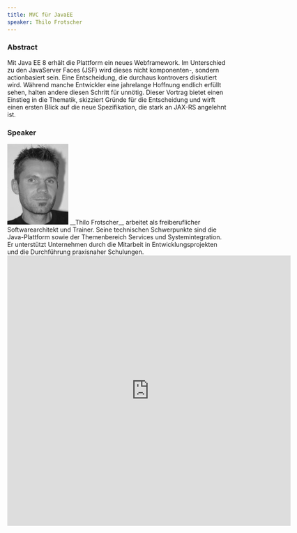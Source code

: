 ```yaml
---
title: MVC für JavaEE
speaker: Thilo Frotscher
---
```


### Abstract

Mit Java EE 8 erhält die Plattform ein neues Webframework. Im Unterschied zu den JavaServer Faces (JSF) wird dieses nicht komponenten-, sondern actionbasiert sein. Eine Entscheidung, die durchaus kontrovers diskutiert wird. Während manche Entwickler eine jahrelange Hoffnung endlich erfüllt sehen, halten andere diesen Schritt für unnötig. Dieser Vortrag bietet einen Einstieg in die Thematik, skizziert Gründe für die Entscheidung und wirft einen ersten Blick auf die neue Spezifikation, die stark an JAX-RS angelehnt ist.

### Speaker

<img src="/images/speaker/thilo_frotscher.jpg" class="speakerpic"/>
__Thilo Frotscher__ arbeitet als freiberuflicher Softwarearchitekt und Trainer. Seine technischen Schwerpunkte sind die Java-Plattform sowie der Themenbereich Services und Systemintegration. Er unterstützt Unternehmen durch die Mitarbeit in Entwicklungsprojekten und die Durchführung praxisnaher Schulungen.

<iframe src="https://docs.google.com/forms/d/1TghOtCzj7GCHewjDLGWbCA4hN5Kr661qw2jqC7P_oCI/viewform?embedded=true" frameborder="0" width="650" height="620" marginheight="0" marginwidth="0"></iframe>

